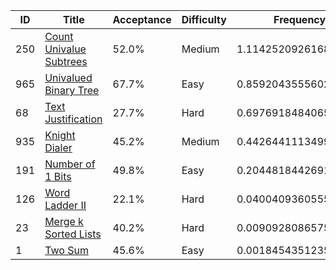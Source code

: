 |ID|Title|Acceptance|Difficulty|Frequency|
|----|-----|----|---|---|
|250|[Count Univalue Subtrees]( https://leetcode.com/problems/count-univalue-subtrees)|52.0%|Medium|1.1142520926168622|
|965|[Univalued Binary Tree]( https://leetcode.com/problems/univalued-binary-tree)|67.7%|Easy|0.8592043555602473|
|68|[Text Justification]( https://leetcode.com/problems/text-justification)|27.7%|Hard|0.6976918484065334|
|935|[Knight Dialer]( https://leetcode.com/problems/knight-dialer)|45.2%|Medium|0.44264411134991843|
|191|[Number of 1 Bits]( https://leetcode.com/problems/number-of-1-bits)|49.8%|Easy|0.20448184426913651|
|126|[Word Ladder II]( https://leetcode.com/problems/word-ladder-ii)|22.1%|Hard|0.04004093605556132|
|23|[Merge k Sorted Lists]( https://leetcode.com/problems/merge-k-sorted-lists)|40.2%|Hard|0.009092808657599025|
|1|[Two Sum]( https://leetcode.com/problems/two-sum)|45.6%|Easy|0.00184543512358731|
